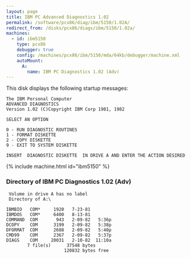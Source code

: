 ```yaml
---
layout: page
title: IBM PC Advanced Diagnostics 1.02
permalink: /software/pcx86/diag/ibm/5150/1.02A/
redirect_from: /disks/pcx86/diags/ibm/5150/1.02a/
machines:
  - id: ibm5150
    type: pcx86
    debugger: true
    config: /machines/pcx86/ibm/5150/mda/64kb/debugger/machine.xml
    autoMount:
      A:
        name: IBM PC Diagnostics 1.02 (Adv)
---
```


This disk displays the following startup messages:

    The IBM Personal Computer                                                       
    ADVANCED DIAGNOSTICS                                                            
    Version 1.02 (C)Copyright IBM Corp 1981, 1982                                   
                                                                                    
    SELECT AN OPTION                                                                
                                                                                    
    0 - RUN DIAGNOSTIC ROUTINES                                                     
    1 - FORMAT DISKETTE                                                             
    2 - COPY DISKETTE                                                               
    9 - EXIT TO SYSTEM DISKETTE                                                     
                                                                                    
    INSERT  DIAGNOSTIC DISKETTE  IN DRIVE A AND ENTER THE ACTION DESIRED

{% include machine.html id="ibm5150" %}

### Directory of IBM PC Diagnostics 1.02 (Adv)

     Volume in drive A has no label
     Directory of A:\

    IBMBIO   COM*     1920   7-23-81
    IBMDOS   COM*     6400   8-13-81
    COMMAND  COM       943   2-09-82   5:36p
    DCOPY    COM      3199   2-09-82   5:38p
    DFORMAT  COM      2688   2-09-82   5:40p
    CMD99    COM      2367   2-09-82   5:37p
    DIAGS    COM     20031   2-10-82  11:10a
            7 file(s)      37548 bytes
                          120832 bytes free
